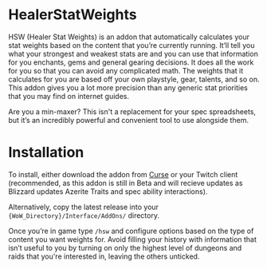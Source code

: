# HealerStatWeights

HSW (Healer Stat Weights) is an addon that automatically calculates your stat weights based on the content that you’re currently running. It’ll tell you what your strongest and weakest stats are and you can use that information for you enchants, gems and general gearing decisions. It does all the work for you so that you can avoid any complicated math. The weights that it calculates for you are based off your own playstyle, gear, talents, and so on. This addon gives you a lot more precision than any generic stat priorities that you may find on internet guides.

Are you a min-maxer? This isn't a replacement for your spec spreadsheets, but it’s an incredibly powerful and convenient tool to use alongside them.

# Installation

To install, either download the addon from [Curse](https://wow.curseforge.com/projects/healerstatweights) or your Twitch client (recommended, as this addon is still in Beta and will recieve updates as Blizzard updates Azerite Traits and spec ability interactions).

Alternatively, copy the latest release into your `{WoW_Directory}/Interface/AddOns/` directory.

Once you’re in game type `/hsw` and configure options based on the type of content you want weights for. Avoid filling your history with information that isn’t useful to you by turning on only the highest level of dungeons and raids that you're interested in, leaving the others unticked.
